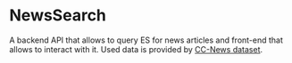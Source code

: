 # NewsSearch

A backend API that allows to query ES for news articles and front-end that allows to interact with it. Used data is provided by [CC-News dataset](https://data.commoncrawl.org/crawl-data/CC-NEWS/2025/index.html).
